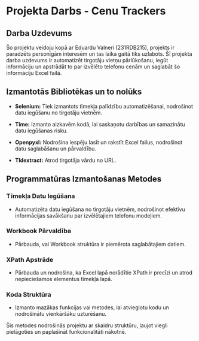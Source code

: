 # Projekta Darbs - Cenu Trackers



## Darba Uzdevums
Šo projektu veidoju kopā ar Eduardu Valneri (231RDB215), projekts ir paradzēts personīgām interesēm un tas laika gaitā tiks uzlabots. Šī projekta darba uzdevums ir automatizēt tirgotāju vietņu pārlūkošanu, iegūt informāciju un apstrādāt to par izvēlēto telefonu cenām un saglabāt šo informāciju Excel failā. 

## Izmantotās Bibliotēkas un to nolūks

- **Selenium:** Tiek izmantots tīmekļa palīdzību automatizēšanai, nodrošinot datu iegūšanu no tirgotāju vietnēm.
  
- **Time:** Izmanto aizkavēm kodā, lai saskaņotu darbības un samazinātu datu iegūšanas risku.

- **Openpyxl:** Nodrošina iespēju lasīt un rakstīt Excel failus, nodrošinot datu saglabāšanu un pārvaldību.

- **Tldextract:** Atrod tirgotāja vārdu no URL.

## Programmatūras Izmantošanas Metodes

### Tīmekļa Datu Iegūšana
- Automatizēta datu iegūšana no tirgotāju vietnēm, nodrošinot efektīvu informācijas savākšanu par izvēlētajiem telefonu modeļiem.

### Workbook Pārvaldība
- Pārbauda, vai Workbook struktūra ir piemērota saglabātajiem datiem.

### XPath Apstrāde
- Pārbauda un nodrošina, ka Excel lapā norādītie XPath ir precīzi un atrod nepieciešamos elementus tīmekļa lapā.

### Koda Struktūra
- Izmanto mazākas funkcijas vai metodes, lai atvieglotu kodu un nodrošinātu vienkāršāku uzturēšanu.

Šis metodes nodrošinās projektu ar skaidru struktūru, ļaujot viegli pielāgoties un paplašināt funkcionalitāti nākotnē.
